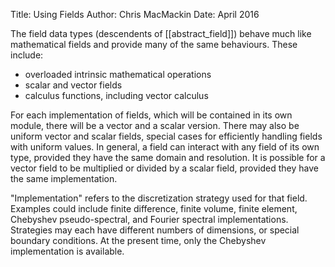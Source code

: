 Title: Using Fields
Author: Chris MacMackin
Date: April 2016

The field data types (descendents of [[abstract_field]]) behave much like
mathematical fields and provide many of the same behaviours. These include:

- overloaded intrinsic mathematical operations
- scalar and vector fields
- calculus functions, including vector calculus

For each implementation of fields, which will be contained in its own module,
there will be a vector and a scalar version.
There may also be uniform vector and scalar fields, special cases for 
efficiently handling fields with uniform values. In general, a field can
interact with any field of its own type, provided they have the same domain
and resolution. It is possible for a vector field to be multiplied or divided
by a scalar field, provided they have the same implementation.

"Implementation" refers to the discretization strategy used for that field.
Examples could include finite difference, finite volume, finite element, 
Chebyshev pseudo-spectral, and Fourier spectral implementations. Strategies
may each have different numbers of dimensions, or special boundary conditions.
At the present time, only the Chebyshev implementation is available.



